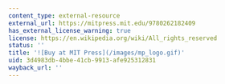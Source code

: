 ```yaml
---
content_type: external-resource
external_url: https://mitpress.mit.edu/9780262182409
has_external_license_warning: true
license: https://en.wikipedia.org/wiki/All_rights_reserved
status: ''
title: '![Buy at MIT Press](/images/mp_logo.gif)'
uid: 3d4983db-4bbe-41cb-9913-afe925312831
wayback_url: ''
---
```

